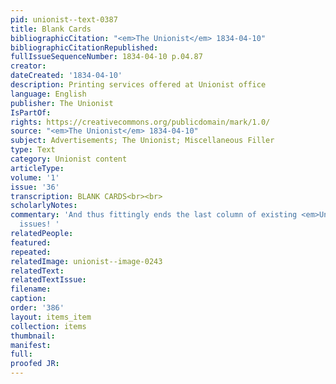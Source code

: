```yaml
---
pid: unionist--text-0387
title: Blank Cards
bibliographicCitation: "<em>The Unionist</em> 1834-04-10"
bibliographicCitationRepublished: 
fullIssueSequenceNumber: 1834-04-10 p.04.87
creator: 
dateCreated: '1834-04-10'
description: Printing services offered at Unionist office
language: English
publisher: The Unionist
IsPartOf: 
rights: https://creativecommons.org/publicdomain/mark/1.0/
source: "<em>The Unionist</em> 1834-04-10"
subject: Advertisements; The Unionist; Miscellaneous Filler
type: Text
category: Unionist content
articleType: 
volume: '1'
issue: '36'
transcription: BLANK CARDS<br><br>
scholarlyNotes: 
commentary: 'And thus fittingly ends the last column of existing <em>Unionist</em>
  issues! '
relatedPeople: 
featured: 
repeated: 
relatedImage: unionist--image-0243
relatedText: 
relatedTextIssue: 
filename: 
caption: 
order: '386'
layout: items_item
collection: items
thumbnail: 
manifest: 
full: 
proofed JR: 
---
```

